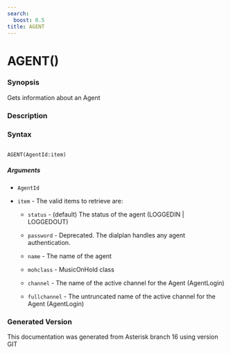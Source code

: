 ```yaml
---
search:
  boost: 0.5
title: AGENT
---
```


# AGENT()

### Synopsis

Gets information about an Agent

### Description


### Syntax


```

AGENT(AgentId:item)
```
##### Arguments


* `AgentId`

* `item` - The valid items to retrieve are:<br>

    * `status` - (default) The status of the agent (LOGGEDIN | LOGGEDOUT)<br>

    * `password` - Deprecated. The dialplan handles any agent authentication.<br>

    * `name` - The name of the agent<br>

    * `mohclass` - MusicOnHold class<br>

    * `channel` - The name of the active channel for the Agent (AgentLogin)<br>

    * `fullchannel` - The untruncated name of the active channel for the Agent (AgentLogin)<br>


### Generated Version

This documentation was generated from Asterisk branch 16 using version GIT 